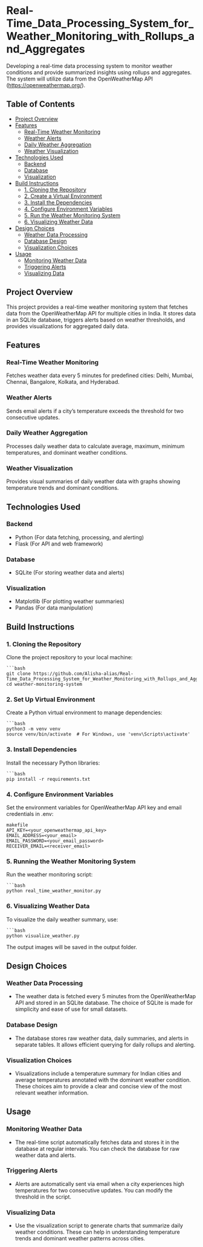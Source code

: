 # Real-Time_Data_Processing_System_for_Weather_Monitoring_with_Rollups_and_Aggregates
Developing a real-time data processing system to monitor weather conditions and provide summarized insights using rollups and aggregates. The system will utilize data from the OpenWeatherMap API (https://openweathermap.org/).

## **Table of Contents**
- [Project Overview](#project-overview)
- [Features](#features)
  - [Real-Time Weather Monitoring](#real-time-weather-monitoring)
  - [Weather Alerts](#weather-alerts)
  - [Daily Weather Aggregation](#daily-weather-Aggregation)
  - [Weather Visualization](#weather-visualization)    
- [Technologies Used](#technologies-used)
  - [Backend](#backend)
  - [Database](#database)
  - [Visualization](#visualization)
- [Build Instructions](#build-instructions)
  - [1. Cloning the Repository](#1-cloning-the-repository)
  - [2. Create a Virtual Environment](#2-create-a-virtual-environment)
  - [3. Install the Dependencies](#3-install-the-dependencies)
  - [4. Configure Environment Variables](#4-configure-environment-variables)
  - [5. Run the Weather Monitoring System](#5-run-the-weather-monitor-system)
  - [6. Visualizing Weather Data](#5-visualizing-weather-data)
- [Design Choices](#design-choices)
  - [Weather Data Processing](#weather-data-processing)
  - [Database Design](#database-design)
  - [Visualization Choices](#visualization-choices)
- [Usage](#usage)
  - [Monitoring Weather Data](#monitoring-weather-data)
  - [Triggering Alerts](#triggering-alerts)
  - [Visualizing Data](#visualizing-data)


## **Project Overview**

This project provides a real-time weather monitoring system that fetches data from the OpenWeatherMap API for multiple cities in India. It stores data in an SQLite database, triggers alerts based on weather thresholds, and provides visualizations for aggregated daily data.


## **Features**

### **Real-Time Weather Monitoring**
Fetches weather data every 5 minutes for predefined cities: Delhi, Mumbai, Chennai, Bangalore, Kolkata, and Hyderabad.

### **Weather Alerts**
Sends email alerts if a city’s temperature exceeds the threshold for two consecutive updates.

### **Daily Weather Aggregation**
Processes daily weather data to calculate average, maximum, minimum temperatures, and dominant weather conditions.

### **Weather Visualization**
Provides visual summaries of daily weather data with graphs showing temperature trends and dominant conditions.


## **Technologies Used**

### **Backend**
 - Python (For data fetching, processing, and alerting)
 - Flask (For API and web framework)
### **Database**
 - SQLite (For storing weather data and alerts)
### **Visualization**
 - Matplotlib (For plotting weather summaries)
 - Pandas (For data manipulation)


## **Build Instructions**

### **1. Cloning the Repository**
Clone the project repository to your local machine:
    
    ```bash
    git clone https://github.com/Alisha-alias/Real-Time_Data_Processing_System_for_Weather_Monitoring_with_Rollups_and_Aggregates.git
    cd weather-monitoring-system
    
### **2. Set Up Virtual Environment**
Create a Python virtual environment to manage dependencies:
   
    ```bash
    python3 -m venv venv
    source venv/bin/activate  # For Windows, use 'venv\Scripts\activate'
    
### **3. Install Dependencies**
Install the necessary Python libraries:
    
    ```bash
    pip install -r requirements.txt
    
### **4. Configure Environment Variables**
Set the environment variables for OpenWeatherMap API key and email credentials in .env:
    
    makefile
    API_KEY=<your_openweathermap_api_key>
    EMAIL_ADDRESS=<your_email>
    EMAIL_PASSWORD=<your_email_password>
    RECEIVER_EMAIL=<receiver_email>
    
### **5. Running the Weather Monitoring System**
Run the weather monitoring script:
    
    ```bash
    python real_time_weather_monitor.py
    
### **6. Visualizing Weather Data**
To visualize the daily weather summary, use:
    
    ```bash
    python visualize_weather.py
The output images will be saved in the output folder.


## **Design Choices**

### **Weather Data Processing**
 - The weather data is fetched every 5 minutes from the OpenWeatherMap API and stored in an SQLite database. The choice of SQLite is made for simplicity and ease of use for small datasets.

### **Database Design**
 - The database stores raw weather data, daily summaries, and alerts in separate tables. It allows efficient querying for daily rollups and alerting.

### **Visualization Choices**
 - Visualizations include a temperature summary for Indian cities and average temperatures annotated with the dominant weather condition. These choices aim to provide a clear and concise view of the most relevant weather information.


## **Usage**

### **Monitoring Weather Data**
 - The real-time script automatically fetches data and stores it in the database at regular intervals. You can check the database for raw weather data and alerts.

### **Triggering Alerts**
 - Alerts are automatically sent via email when a city experiences high temperatures for two consecutive updates. You can modify the threshold in the script.

### **Visualizing Data**
 - Use the visualization script to generate charts that summarize daily weather conditions. These can help in understanding temperature trends and dominant weather patterns across cities.
